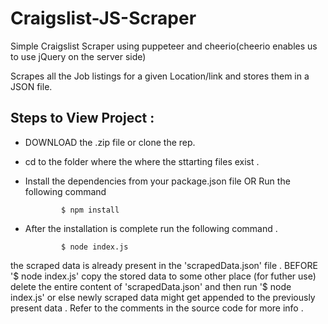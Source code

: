 # Craigslist-JS-Scraper
Simple Craigslist Scraper using puppeteer and cheerio(cheerio enables us to use jQuery on the server side)

Scrapes all the Job listings for a given Location/link and stores them in a JSON file.

## Steps to View Project :

- DOWNLOAD the .zip file or clone the rep.
- cd to the folder where the where the sttarting files exist .
- Install the dependencies from your package.json file OR Run the following command

              $ npm install
              
- After the installation is complete run the following command .

              $ node index.js

the scraped data is already present in the 'scrapedData.json' file . BEFORE '$ node index.js' copy the stored data to some other place (for futher use) delete the entire content of 'scrapedData.json' and then run '$ node index.js' or else newly scraped data might get appended to the previously present data .
Refer to the comments in the source code for more info . 
